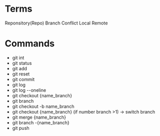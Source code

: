 # Terms
Reponsitory(Repo)
Branch
Conflict
Local
Remote

# Commands

- git int
- git status
- git add
- git reset
- git commit
- git log
- git log --oneline
- git checkout {name_branch}
- git branch
- git checkout -b name_branch
- git checkout {name_branch} (if number branch >1) -> switch branch
- git merge {name_branch}
- git branch -{name_branch}
- git push